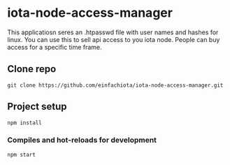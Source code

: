 # iota-node-access-manager

This applicatiosn seres an .htpasswd file with user names and hashes for linux. You can use this to sell api access to you iota node. People can buy access for a specific time frame.




## Clone repo
```
git clone https://github.com/einfachiota/iota-node-access-manager.git
```

## Project setup
```
npm install
```

### Compiles and hot-reloads for development
```
npm start
```